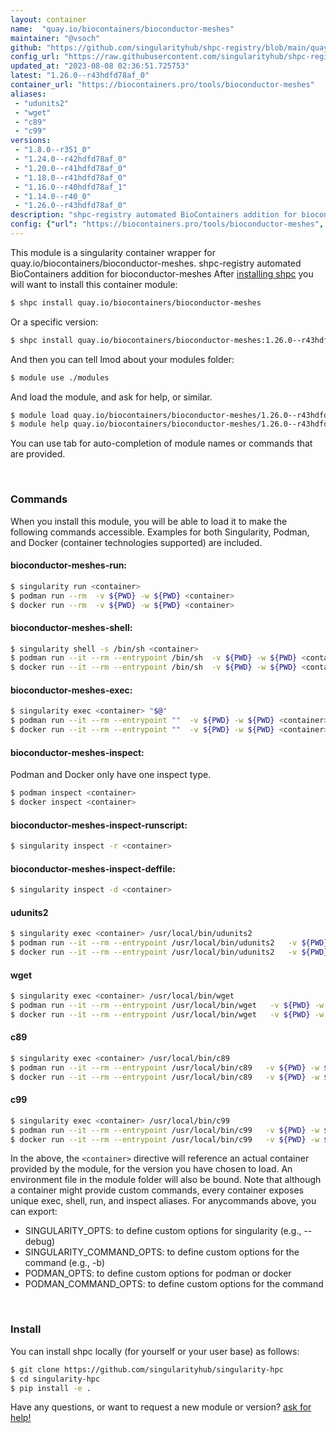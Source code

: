 ```yaml
---
layout: container
name:  "quay.io/biocontainers/bioconductor-meshes"
maintainer: "@vsoch"
github: "https://github.com/singularityhub/shpc-registry/blob/main/quay.io/biocontainers/bioconductor-meshes/container.yaml"
config_url: "https://raw.githubusercontent.com/singularityhub/shpc-registry/main/quay.io/biocontainers/bioconductor-meshes/container.yaml"
updated_at: "2023-08-08 02:36:51.725753"
latest: "1.26.0--r43hdfd78af_0"
container_url: "https://biocontainers.pro/tools/bioconductor-meshes"
aliases:
 - "udunits2"
 - "wget"
 - "c89"
 - "c99"
versions:
 - "1.8.0--r351_0"
 - "1.24.0--r42hdfd78af_0"
 - "1.20.0--r41hdfd78af_0"
 - "1.18.0--r41hdfd78af_0"
 - "1.16.0--r40hdfd78af_1"
 - "1.14.0--r40_0"
 - "1.26.0--r43hdfd78af_0"
description: "shpc-registry automated BioContainers addition for bioconductor-meshes"
config: {"url": "https://biocontainers.pro/tools/bioconductor-meshes", "maintainer": "@vsoch", "description": "shpc-registry automated BioContainers addition for bioconductor-meshes", "latest": {"1.26.0--r43hdfd78af_0": "sha256:2b3c5de109f6cdbcf8f87fefd7841626db8a4286c0e5799405d9de51cc1190f1"}, "tags": {"1.8.0--r351_0": "sha256:4052fcdbf57a02a068208fc6bc09c5b44f4fe5e3c47986b785eb0907883ae2b9", "1.24.0--r42hdfd78af_0": "sha256:d1cc7e0425a67e4fb3af714996990c26f447902989dde9a78d320145c5ac3907", "1.20.0--r41hdfd78af_0": "sha256:d578e43b7454c97531c18891535af1efc69aaf3f825830427451ee0556397cd0", "1.18.0--r41hdfd78af_0": "sha256:2fa6e07adc4d4968f7653ae0a53de0d184c83a67600dff4b6ffcbf2aa8c94b01", "1.16.0--r40hdfd78af_1": "sha256:5cddcb07b9048ce982506addd2e91bb6210cc7c21c27525624699dd7bd94f432", "1.14.0--r40_0": "sha256:ace673c517d0db72c105be4a779ac83b99b4f5953b382e4b0f8ac33cd596bdee", "1.26.0--r43hdfd78af_0": "sha256:2b3c5de109f6cdbcf8f87fefd7841626db8a4286c0e5799405d9de51cc1190f1"}, "docker": "quay.io/biocontainers/bioconductor-meshes", "aliases": {"udunits2": "/usr/local/bin/udunits2", "wget": "/usr/local/bin/wget", "c89": "/usr/local/bin/c89", "c99": "/usr/local/bin/c99"}}
---
```


This module is a singularity container wrapper for quay.io/biocontainers/bioconductor-meshes.
shpc-registry automated BioContainers addition for bioconductor-meshes
After [installing shpc](#install) you will want to install this container module:


```bash
$ shpc install quay.io/biocontainers/bioconductor-meshes
```

Or a specific version:

```bash
$ shpc install quay.io/biocontainers/bioconductor-meshes:1.26.0--r43hdfd78af_0
```

And then you can tell lmod about your modules folder:

```bash
$ module use ./modules
```

And load the module, and ask for help, or similar.

```bash
$ module load quay.io/biocontainers/bioconductor-meshes/1.26.0--r43hdfd78af_0
$ module help quay.io/biocontainers/bioconductor-meshes/1.26.0--r43hdfd78af_0
```

You can use tab for auto-completion of module names or commands that are provided.

<br>

### Commands

When you install this module, you will be able to load it to make the following commands accessible.
Examples for both Singularity, Podman, and Docker (container technologies supported) are included.

#### bioconductor-meshes-run:

```bash
$ singularity run <container>
$ podman run --rm  -v ${PWD} -w ${PWD} <container>
$ docker run --rm  -v ${PWD} -w ${PWD} <container>
```

#### bioconductor-meshes-shell:

```bash
$ singularity shell -s /bin/sh <container>
$ podman run --it --rm --entrypoint /bin/sh  -v ${PWD} -w ${PWD} <container>
$ docker run --it --rm --entrypoint /bin/sh  -v ${PWD} -w ${PWD} <container>
```

#### bioconductor-meshes-exec:

```bash
$ singularity exec <container> "$@"
$ podman run --it --rm --entrypoint ""  -v ${PWD} -w ${PWD} <container> "$@"
$ docker run --it --rm --entrypoint ""  -v ${PWD} -w ${PWD} <container> "$@"
```

#### bioconductor-meshes-inspect:

Podman and Docker only have one inspect type.

```bash
$ podman inspect <container>
$ docker inspect <container>
```

#### bioconductor-meshes-inspect-runscript:

```bash
$ singularity inspect -r <container>
```

#### bioconductor-meshes-inspect-deffile:

```bash
$ singularity inspect -d <container>
```


#### udunits2

```bash
$ singularity exec <container> /usr/local/bin/udunits2
$ podman run --it --rm --entrypoint /usr/local/bin/udunits2   -v ${PWD} -w ${PWD} <container> -c " $@"
$ docker run --it --rm --entrypoint /usr/local/bin/udunits2   -v ${PWD} -w ${PWD} <container> -c " $@"
```


#### wget

```bash
$ singularity exec <container> /usr/local/bin/wget
$ podman run --it --rm --entrypoint /usr/local/bin/wget   -v ${PWD} -w ${PWD} <container> -c " $@"
$ docker run --it --rm --entrypoint /usr/local/bin/wget   -v ${PWD} -w ${PWD} <container> -c " $@"
```


#### c89

```bash
$ singularity exec <container> /usr/local/bin/c89
$ podman run --it --rm --entrypoint /usr/local/bin/c89   -v ${PWD} -w ${PWD} <container> -c " $@"
$ docker run --it --rm --entrypoint /usr/local/bin/c89   -v ${PWD} -w ${PWD} <container> -c " $@"
```


#### c99

```bash
$ singularity exec <container> /usr/local/bin/c99
$ podman run --it --rm --entrypoint /usr/local/bin/c99   -v ${PWD} -w ${PWD} <container> -c " $@"
$ docker run --it --rm --entrypoint /usr/local/bin/c99   -v ${PWD} -w ${PWD} <container> -c " $@"
```



In the above, the `<container>` directive will reference an actual container provided
by the module, for the version you have chosen to load. An environment file in the
module folder will also be bound. Note that although a container
might provide custom commands, every container exposes unique exec, shell, run, and
inspect aliases. For anycommands above, you can export:

 - SINGULARITY_OPTS: to define custom options for singularity (e.g., --debug)
 - SINGULARITY_COMMAND_OPTS: to define custom options for the command (e.g., -b)
 - PODMAN_OPTS: to define custom options for podman or docker
 - PODMAN_COMMAND_OPTS: to define custom options for the command

<br>

### Install

You can install shpc locally (for yourself or your user base) as follows:

```bash
$ git clone https://github.com/singularityhub/singularity-hpc
$ cd singularity-hpc
$ pip install -e .
```

Have any questions, or want to request a new module or version? [ask for help!](https://github.com/singularityhub/singularity-hpc/issues)